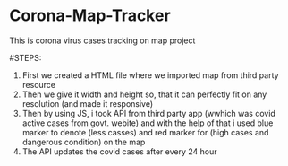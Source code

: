 # Corona-Map-Tracker
This is corona virus cases tracking on map project


#STEPS:
1) First we created a HTML file where we imported map from third party resource
2) Then we give it width and height so, that it can perfectly fit on any resolution (and made it responsive)
3) Then by using JS, i took API from third party app (wwhich was covid active cases from govt. webite) and with the help of that i used blue marker to denote (less casses) and red marker for (high cases and dangerous condition) on the map
4) The API updates the covid cases after every 24 hour
